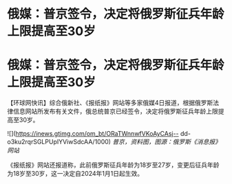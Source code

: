 # 俄媒：普京签令，决定将俄罗斯征兵年龄上限提高至30岁

# 俄媒：普京签令，决定将俄罗斯征兵年龄上限提高至30岁

【环球网快讯】综合俄新社、《报纸报》网站等多家俄媒4日报道，根据俄罗斯法律信息网站所发布有关文件，俄总统普京已经签令，决定将俄罗斯征兵年龄上限提高至30岁。

![](https://inews.gtimg.com/om_bt/ORaTWnnwfVKoAyCAsj--
dd-o3ku2rqrSGLPUpIYViwSdcAA/1000) _普京，资料图，图源：俄罗斯《消息报》网站_

《报纸报》网站还报道称，此前俄罗斯征兵年龄为18岁至27岁，变更后征兵年龄为18岁至30岁，这一决定自2024年1月1日起生效。

